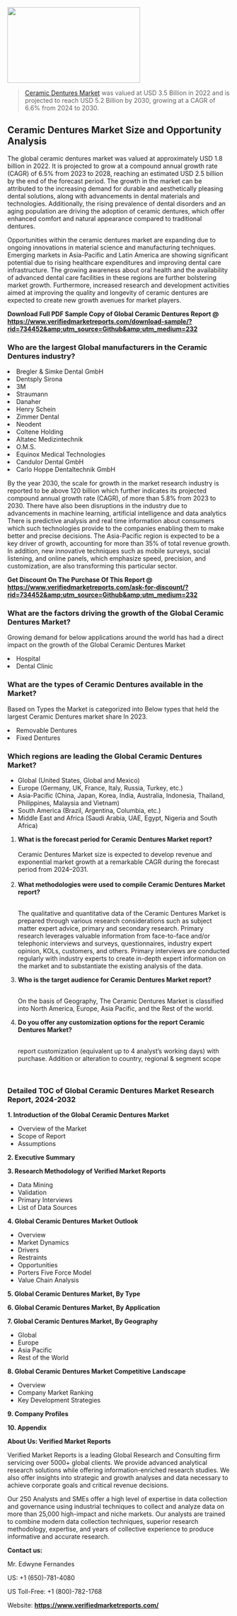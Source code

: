<img src="https://ffe5etoiles.com/wp-content/uploads/2024/12/MST1-300x171.png" alt="" width="300" height="171" class="alignnone size-medium wp-image-20088" /><blockquote><p><p><a href="https://www.verifiedmarketreports.com/download-sample/?rid=734452&utm_source=Github&utm_medium=232" target="_blank">Ceramic Dentures Market</a> was valued at USD 3.5 Billion in 2022 and is projected to reach USD 5.2 Billion by 2030, growing at a CAGR of 6.6% from 2024 to 2030.</p></blockquote><p><h2>Ceramic Dentures Market Size and Opportunity Analysis</h2><p>The global ceramic dentures market was valued at approximately USD 1.8 billion in 2022. It is projected to grow at a compound annual growth rate (CAGR) of 6.5% from 2023 to 2028, reaching an estimated USD 2.5 billion by the end of the forecast period. The growth in the market can be attributed to the increasing demand for durable and aesthetically pleasing dental solutions, along with advancements in dental materials and technologies. Additionally, the rising prevalence of dental disorders and an aging population are driving the adoption of ceramic dentures, which offer enhanced comfort and natural appearance compared to traditional dentures.</p><p>Opportunities within the ceramic dentures market are expanding due to ongoing innovations in material science and manufacturing techniques. Emerging markets in Asia-Pacific and Latin America are showing significant potential due to rising healthcare expenditures and improving dental care infrastructure. The growing awareness about oral health and the availability of advanced dental care facilities in these regions are further bolstering market growth. Furthermore, increased research and development activities aimed at improving the quality and longevity of ceramic dentures are expected to create new growth avenues for market players.</p></p><p class=""><strong>Download Full PDF Sample Copy of Global Ceramic Dentures Report @ <a href="https://www.verifiedmarketreports.com/download-sample/?rid=734452&amp;utm_source=Github&amp;utm_medium=232" target="_blank">https://www.verifiedmarketreports.com/download-sample/?rid=734452&amp;utm_source=Github&amp;utm_medium=232</a></strong></p><h3 id="" class="">Who are the largest Global manufacturers in the Ceramic Dentures industry?</h3><p><li>Bregler & Simke Dental GmbH</li><li> Dentsply Sirona</li><li> 3M</li><li> Straumann</li><li> Danaher</li><li> Henry Schein</li><li> Zimmer Dental</li><li> Neodent</li><li> Coltene Holding</li><li> Altatec Medizintechnik</li><li> O.M.S.</li><li> Equinox Medical Technologies</li><li> Candulor Dental GmbH</li><li> Carlo Hoppe Dentaltechnik GmbH</li></p><div class=""><div class="" dir="" data-message-author-role="" data-message-id="" data-message-model-slug=""><div class=""><div class=""><div class=""><div class="" dir="" data-message-author-role="" data-message-id="" data-message-model-slug=""><div class=""><div class=""><p>By the year 2030, the scale for growth in the market research industry is reported to be above 120 billion which further indicates its projected compound annual growth rate (CAGR), of more than 5.8% from 2023 to 2030. There have also been disruptions in the industry due to advancements in machine learning, artificial intelligence and data analytics There is predictive analysis and real time information about consumers which such technologies provide to the companies enabling them to make better and precise decisions. The Asia-Pacific region is expected to be a key driver of growth, accounting for more than 35% of total revenue growth. In addition, new innovative techniques such as mobile surveys, social listening, and online panels, which emphasize speed, precision, and customization, are also transforming this particular sector.</p><p><strong>Get Discount On The Purchase Of This Report @&nbsp; <a href="https://www.verifiedmarketreports.com/ask-for-discount/?rid=734452&amp;utm_source=Github&amp;utm_medium=232" target="_blank">https://www.verifiedmarketreports.com/ask-for-discount/?rid=734452&amp;utm_source=Github&amp;utm_medium=232</a></strong></p></div></div></div></div></div></div></div></div><h3 id="" class="">What are the factors driving the growth of the Global Ceramic Dentures Market?</h3><p id="" class="">Growing demand for below applications around the world has had a direct impact on the growth of the Global Ceramic Dentures Market</p><p id="" class=""><li>Hospital</li><li> Dental Clinic</li></p><h3 id="" class="">What are the types of Ceramic Dentures available in the Market?</h3><p id="" class="">Based on Types the Market is categorized into Below types that held the largest Ceramic Dentures market share In 2023.</p><p id="" class=""><li>Removable Dentures</li><li> Fixed Dentures</li></p><h3 id="" class="">Which regions are leading the Global Ceramic Dentures Market?</h3><ul><li>Global (United States, Global and Mexico)</li><li>Europe (Germany, UK, France, Italy, Russia, Turkey, etc.)</li><li>Asia-Pacific (China, Japan, Korea, India, Australia, Indonesia, Thailand, Philippines, Malaysia and Vietnam)</li><li>South America (Brazil, Argentina, Columbia, etc.)</li><li>Middle East and Africa (Saudi Arabia, UAE, Egypt, Nigeria and South Africa)</li></ul><p><ol><li><strong>What is the forecast period for Ceramic Dentures Market report?<br /></strong><br /><span data-sheets-root="1" data-sheets-value="{&quot;1&quot;:2,&quot;2&quot;:&quot;XXXX size is expected to develop revenue and exponential market growth at a remarkable CAGR during the forecast period from 2024&ndash;2030.&quot;}" data-sheets-userformat="{&quot;2&quot;:12674,&quot;4&quot;:{&quot;1&quot;:2,&quot;2&quot;:16776960},&quot;10&quot;:2,&quot;11&quot;:0,&quot;15&quot;:&quot;Arial&quot;,&quot;16&quot;:12}">Ceramic Dentures Market size is expected to develop revenue and exponential market growth at a remarkable CAGR during the forecast period from 2024&ndash;2031.</span><br /><br /></li><li><strong>What methodologies were used to compile Ceramic Dentures Market report?<br /><br /></strong><p>The qualitative and quantitative data of the&nbsp;Ceramic Dentures Market is prepared through various research considerations such as subject matter expert advice, primary and secondary research. Primary research leverages valuable information from face-to-face and/or telephonic interviews and surveys, questionnaires, industry expert opinion, KOLs, customers, and others. Primary interviews are conducted regularly with industry experts to create in-depth expert information on the market and to substantiate the existing analysis of the data.&nbsp;</p></li><li><strong>Who is the target audience for Ceramic Dentures Market report?<br /><br /></strong><p>On the basis of Geography, The&nbsp;Ceramic Dentures Market is classified into North America, Europe, Asia Pacific, and the Rest of the world.</p></li><li><strong>Do you offer any customization options for the report Ceramic Dentures Market?<br /><br /></strong><p>report customization (equivalent up to 4 analyst&rsquo;s working days) with purchase. Addition or alteration to country, regional &amp; segment scope</p><p>&nbsp;</p></li></ol></p><h3 id="" class="">Detailed TOC of Global Ceramic Dentures Market Research Report, 2024-2032</h3><p id="" class=""><strong>1. Introduction of the Global Ceramic Dentures Market</strong></p><ul><li>Overview of the Market</li><li>Scope of Report</li><li>Assumptions</li></ul><p id="" class=""><strong>2. Executive Summary</strong></p><p id="" class=""><strong>3. Research Methodology of&nbsp;Verified Market Reports</strong></p><ul><li>Data Mining</li><li>Validation</li><li>Primary Interviews</li><li>List of Data Sources</li></ul><p id="" class=""><strong>4. Global Ceramic Dentures Market Outlook</strong></p><ul><li>Overview</li><li>Market Dynamics</li><li>Drivers</li><li>Restraints</li><li>Opportunities</li><li>Porters Five Force Model</li><li>Value Chain Analysis</li></ul><p id="" class=""><strong>5. Global Ceramic Dentures Market, By&nbsp;Type</strong></p><p id="" class=""><strong>6. Global Ceramic Dentures Market, By Application</strong></p><p id="" class=""><strong>7. Global Ceramic Dentures Market, By Geography</strong></p><ul><li>Global</li><li>Europe</li><li>Asia Pacific</li><li>Rest of the World</li></ul><p id="" class=""><strong>8. Global Ceramic Dentures Market Competitive Landscape</strong></p><ul><li>Overview</li><li>Company Market Ranking</li><li>Key Development Strategies</li></ul><p id="" class=""><strong>9. Company Profiles</strong></p><p id="" class=""><strong>10. Appendix</strong></p><p id="" class=""><strong>About Us: Verified Market Reports</strong></p><p id="" class="">Verified Market Reports is a leading Global Research and Consulting firm servicing over 5000+ global clients. We provide advanced analytical research solutions while offering information-enriched research studies. We also offer insights into strategic and growth analyses and data necessary to achieve corporate goals and critical revenue decisions.</p><p id="" class="">Our 250 Analysts and SMEs offer a high level of expertise in data collection and governance using industrial techniques to collect and analyze data on more than 25,000 high-impact and niche markets. Our analysts are trained to combine modern data collection techniques, superior research methodology, expertise, and years of collective experience to produce informative and accurate research.</p><p id="" class=""><strong>Contact us:</strong></p><p id="" class="">Mr. Edwyne Fernandes</p><p id="" class="">US: +1 (650)-781-4080</p><p id="" class="">US Toll-Free: +1 (800)-782-1768</p><p id="" class="">Website: <a target="" data-test-app-aware-link=""><strong>https://www.verifiedmarketreports.com/</strong></a></p>
